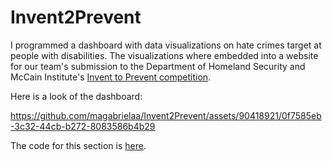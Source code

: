 # Invent2Prevent

I programmed a dashboard with data visualizations on hate crimes target at people with disabilities. The visualizations where embedded into a website for our team's submission to the Department of Homeland Security and McCain Institute's [Invent to Prevent competition](https://www.mccaininstitute.org/programs/preventing-targeted-violence/invent2prevent/).

Here is a look of the dashboard:

https://github.com/magabrielaa/Invent2Prevent/assets/90418921/0f7585eb-3c32-44cb-b272-8083586b4b29

The code for this section is [here](https://github.com/magabrielaa/Invent2Prevent/blob/main/viz/app.py).
